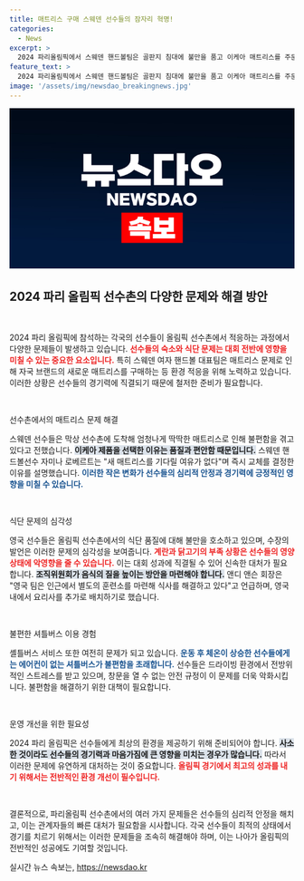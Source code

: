 ```yaml
---
title: 매트리스 구매 스웨덴 선수들의 잠자리 혁명!
categories:
  - News
excerpt: >
  2024 파리올림픽에서 스웨덴 핸드볼팀은 골판지 침대에 불만을 품고 이케아 매트리스를 주문했습니다. 영국 선수들은 식단 문제와 셔틀버스 불편함에 불만을 토로하며 개선을 촉구하고 나섰는데요, 과연 선수촌의 문제는 언제 해결될까요?
feature_text: >
  2024 파리올림픽에서 스웨덴 핸드볼팀은 골판지 침대에 불만을 품고 이케아 매트리스를 주문했습니다. 영국 선수들은 식단 문제와 셔틀버스 불편함에 불만을 토로하며 개선을 촉구하고 나섰는데요, 과연 선수촌의 문제는 언제 해결될까요?
image: '/assets/img/newsdao_breakingnews.jpg'
---
```


<p><img src="/assets/img/newsdao_breakingnews.jpg" alt="firstkoreanews 속보" /></p>

<h2 data-ke-size="size26">2024 파리 올림픽 선수촌의 다양한 문제와 해결 방안</h2>

<p data-ke-size="size16">&nbsp;</p>

<p>2024 파리 올림픽에 참석하는 각국의 선수들이 올림픽 선수촌에서 적응하는 과정에서 다양한 문제들이 발생하고 있습니다. <b><span style="color: #ee2323;">선수들의 숙소와 식단 문제는 대회 전반에 영향을 미칠 수 있는 중요한 요소입니다.</span></b> 특히 스웨덴 여자 핸드볼 대표팀은 매트리스 문제로 인해 자국 브랜드의 새로운 매트리스를 구매하는 등 환경 적응을 위해 노력하고 있습니다. 이러한 상황은 선수들의 경기력에 직결되기 때문에 철저한 준비가 필요합니다.</p>

<p data-ke-size="size16">&nbsp;</p>

<p>선수촌에서의 매트리스 문제 해결</p>

<p>스웨덴 선수들은 막상 선수촌에 도착해 엄청나게 딱딱한 매트리스로 인해 불편함을 겪고 있다고 전했습니다. <b><span style="background-color: #21538527;">이케아 제품을 선택한 이유는 품질과 편안함 때문입니다.</span></b> 스웨덴 핸드볼선수 자미나 로베르트는 "새 매트리스를 기다릴 여유가 없다"며 즉시 교체를 결정한 이유를 설명했습니다. <b><span style="color: #1a5490;">이러한 작은 변화가 선수들의 심리적 안정과 경기력에 긍정적인 영향을 미칠 수 있습니다.</span></b></p>

<p data-ke-size="size16">&nbsp;</p>

<p>식단 문제의 심각성</p>

<p>영국 선수들은 올림픽 선수촌에서의 식단 품질에 대해 불만을 호소하고 있으며, 수장의 발언은 이러한 문제의 심각성을 보여줍니다. <b><span style="color: #ee2323;">계란과 닭고기의 부족 상황은 선수들의 영양 상태에 악영향을 줄 수 있습니다.</span></b> 이는 대회 성과에 직결될 수 있어 신속한 대처가 필요합니다. <b><span style="background-color: #21538527;">조직위원회가 음식의 질을 높이는 방안을 마련해야 합니다.</span></b> 앤디 앤슨 회장은 "영국 팀은 인근에서 별도의 훈련소를 마련해 식사를 해결하고 있다"고 언급하며, 영국 내에서 요리사를 추가로 배치하기로 했습니다.</p>

<p data-ke-size="size16">&nbsp;</p>

<p>불편한 셔틀버스 이용 경험</p>

<p>셸틀버스 서비스 또한 여전히 문제가 되고 있습니다. <b><span style="color: #1a5490;">운동 후 체온이 상승한 선수들에게는 에어컨이 없는 셔틀버스가 불편함을 초래합니다.</span></b> 선수들은 드라이빙 환경에서 전방위적인 스트레스를 받고 있으며, 창문을 열 수 없는 안전 규정이 이 문제를 더욱 악화시킵니다. 불편함을 해결하기 위한 대책이 필요합니다.</p>

<p data-ke-size="size16">&nbsp;</p>

<p>운영 개선을 위한 필요성</p>

<p>2024 파리 올림픽은 선수들에게 최상의 환경을 제공하기 위해 준비되어야 합니다. <b><span style="background-color: #21538527;">사소한 것이라도 선수들의 경기력과 마음가짐에 큰 영향을 미치는 경우가 많습니다.</span></b> 따라서 이러한 문제에 유연하게 대처하는 것이 중요합니다. <b><span style="color: #ee2323;">올림픽 경기에서 최고의 성과를 내기 위해서는 전반적인 환경 개선이 필수입니다.</span></b></p>

<p data-ke-size="size16">&nbsp;</p>

<p>결론적으로, 파리올림픽 선수촌에서의 여러 가지 문제들은 선수들의 심리적 안정을 해치고, 이는 관계자들의 빠른 대처가 필요함을 시사합니다. 각국 선수들이 최적의 상태에서 경기를 치르기 위해서는 이러한 문제들을 조속히 해결해야 하며, 이는 나아가 올림픽의 전반적인 성공에도 기여할 것입니다.</p>
실시간 뉴스 속보는, <a href="https://newsdao.kr" rel="dofollow">https://newsdao.kr</a>


